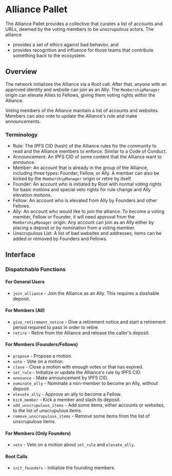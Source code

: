 # Alliance Pallet

The Alliance Pallet provides a collective that curates a list of accounts and URLs, deemed by
the voting members to be unscrupulous actors. The alliance

- provides a set of ethics against bad behavior, and
- provides recognition and influence for those teams that contribute something back to the
  ecosystem.

## Overview

The network initializes the Alliance via a Root call. After that, anyone with an approved
identity and website can join as an Ally. The `MembershipManager` origin can elevate Allies to
Fellows, giving them voting rights within the Alliance.

Voting members of the Alliance maintain a list of accounts and websites. Members can also vote
to update the Alliance's rule and make announcements.

### Terminology

- Rule: The IPFS CID (hash) of the Alliance rules for the community to read and the Alliance
  members to enforce. Similar to a Code of Conduct.
- Announcement: An IPFS CID of some content that the Alliance want to announce.
- Member: An account that is already in the group of the Alliance, including three types:
  Founder, Fellow, or Ally. A member can also be kicked by the `MembershipManager` origin or
  retire by itself.
- Founder: An account who is initiated by Root with normal voting rights for basic motions and
  special veto rights for rule change and Ally elevation motions.
- Fellow: An account who is elevated from Ally by Founders and other Fellows.
- Ally: An account who would like to join the alliance. To become a voting member, Fellow or
  Founder, it will need approval from the `MembershipManager` origin. Any account can join as an
  Ally either by placing a deposit or by nomination from a voting member.
- Unscrupulous List: A list of bad websites and addresses, items can be added or removed by
  Founders and Fellows.

## Interface

### Dispatchable Functions

#### For General Users

- `join_alliance` - Join the Alliance as an Ally. This requires a slashable deposit.

#### For Members (All)

- `give_retirement_notice` - Give a retirement notice and start a retirement period required to pass in order to retire.
- `retire` - Retire from the Alliance and release the caller's deposit.

#### For Members (Founders/Fellows)

- `propose` - Propose a motion.
- `vote` - Vote on a motion.
- `close` - Close a motion with enough votes or that has expired.
- `set_rule` - Initialize or update the Alliance's rule by IPFS CID.
- `announce` - Make announcement by IPFS CID.
- `nominate_ally` - Nominate a non-member to become an Ally, without deposit.
- `elevate_ally` - Approve an ally to become a Fellow.
- `kick_member` - Kick a member and slash its deposit.
- `add_unscrupulous_items` - Add some items, either accounts or websites, to the list of
  unscrupulous items.
- `remove_unscrupulous_items` - Remove some items from the list of unscrupulous items.

#### For Members (Only Founders)

- `veto` - Veto on a motion about `set_rule` and `elevate_ally`.

#### Root Calls

- `init_founders` - Initialize the founding members.
